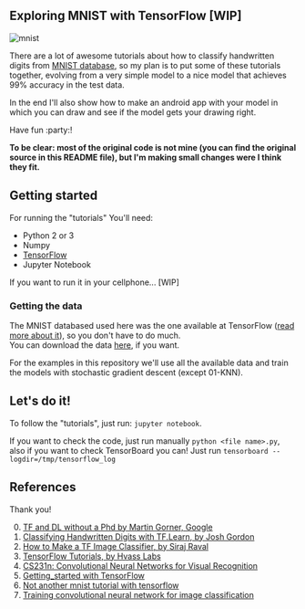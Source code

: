 ## Exploring MNIST with TensorFlow [WIP]

![mnist](http://rodrigob.github.io/are_we_there_yet/build/images/mnist.png?1363085077)

There are a lot of awesome tutorials about how to classify handwritten
digits from [MNIST database](http://yann.lecun.com/exdb/mnist/),
so my plan is to put some of these tutorials together,
evolving from a very simple model to a nice model that achieves
99% accuracy in the test data.  

In the end I'll also show how to make an android app with your model in
which you can draw and see if the model gets your drawing right.  

Have fun :party:!

**To be clear: most of the original code is not mine (you can find the
original source in this README file), but I'm making small changes were
I think they fit.**

## Getting started

For running the "tutorials" You'll need:

* Python 2 or 3
* Numpy
* [TensorFlow](https://www.tensorflow.org/install/)
* Jupyter Notebook

If you want to run it in your cellphone... [WIP]

### Getting the data

The MNIST databased used here was the one available at TensorFlow
([read more about it](https://www.tensorflow.org/get_started/mnist/beginners)),
so you don't have to do much.  
You can download the data [here](http://yann.lecun.com/exdb/mnist/), if
you want.

For the examples in this repository we'll use all the available data and train
the models with stochastic gradient descent (except 01-KNN).

## Let's do it!

To follow the "tutorials", just run: `jupyter notebook`.  

If you want to check the code, just run manually `python <file name>.py`, also
if you want to check TensorBoard you can! Just run `tensorboard --logdir=/tmp/tensorflow_log`

## References

Thank you!

0. [TF and DL without a Phd by Martin Gorner, Google](https://codelabs.developers.google.com/codelabs/cloud-tensorflow-mnist/#0)  
1. [Classifying Handwritten Digits with TF.Learn, by Josh Gordon](https://www.youtube.com/watch?v=Gj0iyo265bc&list=PLOU2XLYxmsIIuiBfYad6rFYQU_jL2ryal&index=1)  
2. [How to Make a TF Image Classifier, by Siraj Raval](https://github.com/llSourcell/How_to_make_a_tensorflow_image_classifier_LIVE)
3. [TensorFlow Tutorials, by Hvass Labs ](https://github.com/Hvass-Labs/TensorFlow-Tutorials)
4. [CS231n: Convolutional Neural Networks for Visual Recognition](http://cs231n.github.io/)
5. [Getting_started with TensorFlow](https://www.tensorflow.org/get_started/get_started)
6. [Not another mnist tutorial with tensorflow](https://www.oreilly.com/learning/not-another-mnist-tutorial-with-tensorflow)
7. [Training convolutional neural network for image classification](http://cv-tricks.com/tensorflow-tutorial/training-convolutional-neural-network-for-image-classification/)
